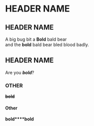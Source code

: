 # HEADER NAME

## HEADER NAME

A big bug bit a **Bold** bald bear\
and the **bold** bald bear bled blood badly.

## HEADER NAME

Are you ***bold***?

### OTHER

~~**bold**~~

#### Other

**bold****bold**
